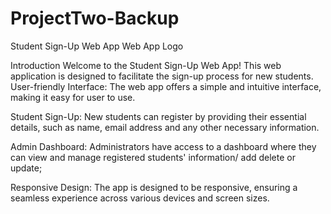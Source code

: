 # ProjectTwo-Backup
Student Sign-Up Web App
Web App Logo

Introduction
Welcome to the Student Sign-Up Web App! This web application is designed to facilitate the sign-up process for new students.
User-friendly Interface: The web app offers a simple and intuitive interface, making it easy for user to use.

Student Sign-Up: New students can register by providing their essential details, such as name, email address and any other necessary information.


Admin Dashboard: Administrators have access to a dashboard where they can view and manage registered students' information/ add delete or update;


Responsive Design: The app is designed to be responsive, ensuring a seamless experience across various devices and screen sizes.

